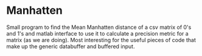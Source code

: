 # Manhatten

Small program to find the Mean Manhatten distance of a csv matrix of 0's and 1's and matlab interface to use it to calculate a precision metric for a matrix (as we are doing). Most interesting for the useful pieces of code that make up the generic databuffer and buffered input.

